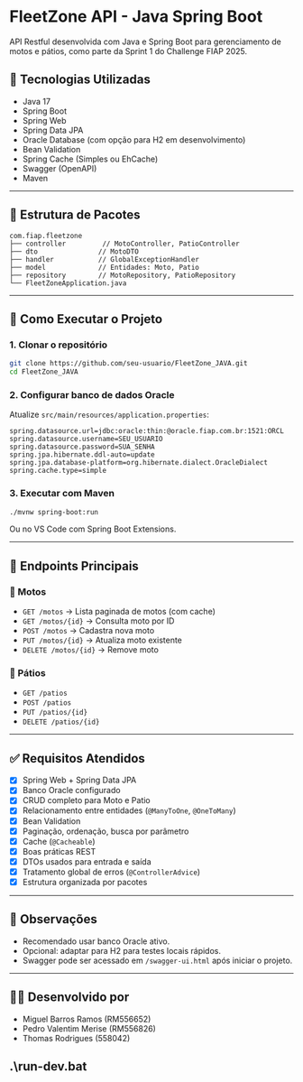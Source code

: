 
# FleetZone API - Java Spring Boot

API Restful desenvolvida com Java e Spring Boot para gerenciamento de motos e pátios, como parte da Sprint 1 do Challenge FIAP 2025.

## 🚀 Tecnologias Utilizadas

- Java 17
- Spring Boot
- Spring Web
- Spring Data JPA
- Oracle Database (com opção para H2 em desenvolvimento)
- Bean Validation
- Spring Cache (Simples ou EhCache)
- Swagger (OpenAPI)
- Maven

---

## 📁 Estrutura de Pacotes

```
com.fiap.fleetzone
├── controller         // MotoController, PatioController
├── dto               // MotoDTO
├── handler           // GlobalExceptionHandler
├── model             // Entidades: Moto, Patio
├── repository        // MotoRepository, PatioRepository
└── FleetZoneApplication.java
```

---

## 🔧 Como Executar o Projeto

### 1. Clonar o repositório

```bash
git clone https://github.com/seu-usuario/FleetZone_JAVA.git
cd FleetZone_JAVA
```

### 2. Configurar banco de dados Oracle

Atualize `src/main/resources/application.properties`:

```
spring.datasource.url=jdbc:oracle:thin:@oracle.fiap.com.br:1521:ORCL
spring.datasource.username=SEU_USUARIO
spring.datasource.password=SUA_SENHA
spring.jpa.hibernate.ddl-auto=update
spring.jpa.database-platform=org.hibernate.dialect.OracleDialect
spring.cache.type=simple
```

### 3. Executar com Maven

```bash
./mvnw spring-boot:run
```

Ou no VS Code com Spring Boot Extensions.

---

## 📄 Endpoints Principais

### 🚗 Motos

- `GET /motos` → Lista paginada de motos (com cache)
- `GET /motos/{id}` → Consulta moto por ID
- `POST /motos` → Cadastra nova moto
- `PUT /motos/{id}` → Atualiza moto existente
- `DELETE /motos/{id}` → Remove moto

### 🏢 Pátios

- `GET /patios`
- `POST /patios`
- `PUT /patios/{id}`
- `DELETE /patios/{id}`

---

## ✅ Requisitos Atendidos

- [x] Spring Web + Spring Data JPA
- [x] Banco Oracle configurado
- [x] CRUD completo para Moto e Patio
- [x] Relacionamento entre entidades (`@ManyToOne`, `@OneToMany`)
- [x] Bean Validation
- [x] Paginação, ordenação, busca por parâmetro
- [x] Cache (`@Cacheable`)
- [x] Boas práticas REST
- [x] DTOs usados para entrada e saída
- [x] Tratamento global de erros (`@ControllerAdvice`)
- [x] Estrutura organizada por pacotes

---

## 📌 Observações

- Recomendado usar banco Oracle ativo.
- Opcional: adaptar para H2 para testes locais rápidos.
- Swagger pode ser acessado em `/swagger-ui.html` após iniciar o projeto.

---

## 👨‍💻 Desenvolvido por

- Miguel Barros Ramos (RM556652)
- Pedro Valentim Merise (RM556826)
- Thomas Rodrigues (558042)

## .\run-dev.bat